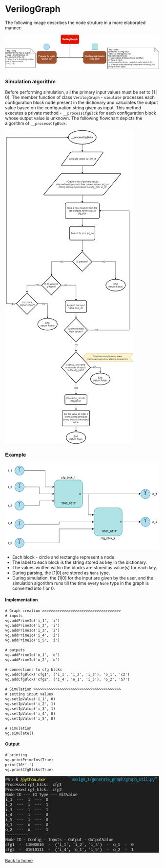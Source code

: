 # VerilogGraph

The following image describes the node struture in a more elaborated manner:

![verilog_graph](../multimedia/verilog_graph.png)

### Simulation algorithm
Before performing simulation, all the primary input values must be set to [1 | 0]. The member function of class `VerilogGraph` - `simulate` processes each configuration block node present in the dictionary and calculates the output value based on the configuration string given as input. This method executes a private method - `__processCfgBlck` for each configuration block whose output value is unknown. The following flowchart depicts the algorithm of `__processCfgBlck`:

![processCfgBlcks_algo](../multimedia/processCfgBlcks_algo.png)

### Example
![example_graph](../multimedia/example_graph.png)
- Each block - circle and rectangle represent a node.
- The label to each block is the string stored as key in the dictionary.
- The values written within the blocks are stored as value(s) for each key.
- During parsing, the [1|0] are stored as `None` type.
- During simulation, the [1|0] for the input are given by the user, and the simulation algorithm runs till the time every `None` type in the graph is converted into 1 or 0. 

#### Implementation
```
# Graph creation >>>>>>>>>>>>>>>>>>>>>>>>>>>>>>>>>>>>
# inputs
vg.addPrimeIo('i_1', 'i')
vg.addPrimeIo('i_2', 'i')
vg.addPrimeIo('i_3', 'i')
vg.addPrimeIo('i_4', 'i')
vg.addPrimeIo('i_5', 'i')

# outputs
vg.addPrimeIo('o_1', 'o')
vg.addPrimeIo('o_2', 'o')

# connections to cfg blcks
vg.addCfgBlck('cfg1', ('i_1', 'i_2', 'i_3'), 'o_1', 'c2')
vg.addCfgBlck('cfg2', ('i_4', 'o_1', 'i_5'), 'o_2', '57')

# Simulation >>>>>>>>>>>>>>>>>>>>>>>>>>>>>>>>>>>>>>>>
# setting input values
vg.setIpValue('i_1', 0)
vg.setIpValue('i_2', 1)
vg.setIpValue('i_3', 1)
vg.setIpValue('i_4', 0)
vg.setIpValue('i_5', 0)

# simulation
vg.simulate()
```

#### Output
```
# printing
vg.printPrimeIos(True)
print(10*'-')
vg.printCfgBlcks(True)
```

![example_op](../multimedia/example_op.png)

[Back to home](../README.md)